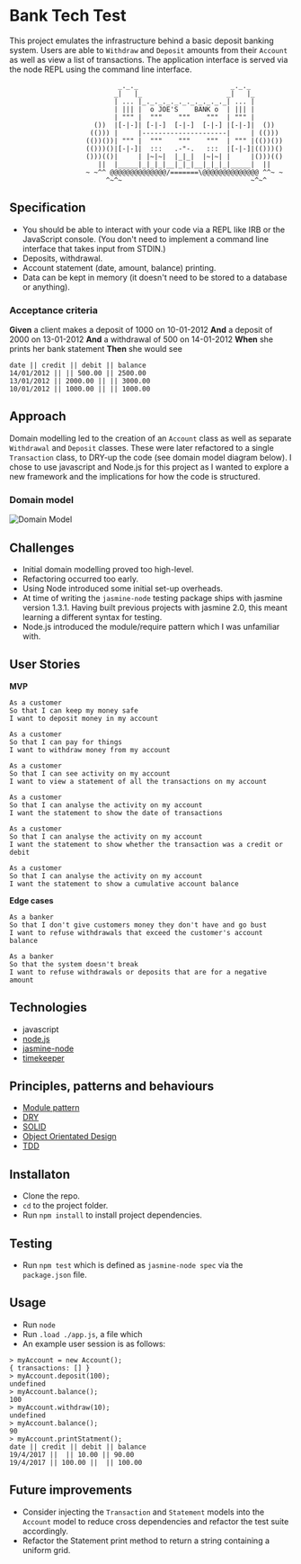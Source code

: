 # Bank Tech Test
This project emulates the infrastructure behind a basic deposit banking system. Users are able to `Withdraw` and `Deposit` amounts from their `Account` as well as view a list of transactions. The application interface is served via the node REPL using the command line interface.

```
                           _._._                       _._._
                          _|   |_                     _|   |_
                          | ... |_._._._._._._._._._._| ... |
                          | ||| |  o JOE'S    BANK o  | ||| |
                          | """ |  """    """    """  | """ |
                     ())  |[-|-]| [-|-]  [-|-]  [-|-] |[-|-]|  ())
                    (())) |     |---------------------|     | (()))
                   (())())| """ |  """    """    """  | """ |(())())
                   (()))()|[-|-]|  :::   .-"-.   :::  |[-|-]|(()))()
                   ()))(()|     | |~|~|  |_|_|  |~|~| |     |()))(()
                      ||  |_____|_|_|_|__|_|_|__|_|_|_|_____|  ||
                   ~ ~^^ @@@@@@@@@@@@@@/=======\@@@@@@@@@@@@@@ ^^~ ~
                        ^~^~                                ~^~^
```

## Specification

* You should be able to interact with your code via a REPL like IRB or the JavaScript console.  (You don't need to implement a command line interface that takes input from STDIN.)
* Deposits, withdrawal.
* Account statement (date, amount, balance) printing.
* Data can be kept in memory (it doesn't need to be stored to a database or anything).

### Acceptance criteria

**Given** a client makes a deposit of 1000 on 10-01-2012
**And** a deposit of 2000 on 13-01-2012
**And** a withdrawal of 500 on 14-01-2012
**When** she prints her bank statement
**Then** she would see

```
date || credit || debit || balance
14/01/2012 || || 500.00 || 2500.00
13/01/2012 || 2000.00 || || 3000.00
10/01/2012 || 1000.00 || || 1000.00
```

## Approach
Domain modelling led to the creation of an `Account` class as well as separate `Withdrawal` and `Deposit` classes. These were later refactored to a single `Transaction` class, to DRY-up the code (see domain model diagram below). I chose to use javascript and Node.js for this project as I wanted to explore a new framework and the implications for how the code is structured.

### Domain model

![Domain Model](https://github.com/joemaidman/bank-tech-test/blob/master/screenshots/bankDomainModel.png)

## Challenges
- Initial domain modelling proved too high-level.
- Refactoring occurred too early.
- Using Node introduced some initial set-up overheads.
- At time of writing the `jasmine-node` testing package ships with jasmine version 1.3.1. Having built previous projects with jasmine 2.0, this meant learning a different syntax for testing.
- Node.js introduced the module/require pattern which I was unfamiliar with.

## User Stories
**MVP**
```
As a customer
So that I can keep my money safe
I want to deposit money in my account

As a customer
So that I can pay for things
I want to withdraw money from my account

As a customer
So that I can see activity on my account
I want to view a statement of all the transactions on my account

As a customer
So that I can analyse the activity on my account
I want the statement to show the date of transactions

As a customer
So that I can analyse the activity on my account
I want the statement to show whether the transaction was a credit or debit

As a customer
So that I can analyse the activity on my account
I want the statement to show a cumulative account balance
```

**Edge cases**
```
As a banker
So that I don't give customers money they don't have and go bust
I want to refuse withdrawals that exceed the customer's account balance

As a banker
So that the system doesn't break
I want to refuse withdrawals or deposits that are for a negative amount
```

## Technologies
- javascript
- [node.js](https://nodejs.org/en/)
- [jasmine-node](https://github.com/mhevery/jasmine-node)
- [timekeeper](https://github.com/vesln/timekeeper)

## Principles, patterns and behaviours
- [Module pattern](https://en.wikipedia.org/wiki/Module_pattern)
- [DRY](https://en.wikipedia.org/wiki/Don%27t_repeat_yourself)
- [SOLID](https://en.wikipedia.org/wiki/SOLID_(object-oriented_design))
- [Object Orientated Design](https://en.wikipedia.org/wiki/Object-oriented_programming)
- [TDD](https://en.wikipedia.org/wiki/Test-driven_development)

## Installaton
- Clone the repo.
- `cd` to the project folder.
- Run `npm install` to install project dependencies.

## Testing
- Run `npm test` which is defined as `jasmine-node spec` via the `package.json` file.

## Usage
- Run `node`
- Run `.load ./app.js`, a file which
- An example user session is as follows:

```
> myAccount = new Account();
{ transactions: [] }
> myAccount.deposit(100);
undefined
> myAccount.balance();
100
> myAccount.withdraw(10);
undefined
> myAccount.balance();
90
> myAccount.printStatment();
date || credit || debit || balance
19/4/2017 ||  || 10.00 || 90.00
19/4/2017 || 100.00 ||  || 100.00
```

## Future improvements
- Consider injecting the `Transaction` and `Statement` models into the `Account` model to reduce cross dependencies and refactor the test suite accordingly.
- Refactor the Statement print method to return a string containing a uniform grid.
